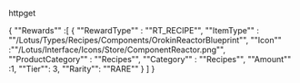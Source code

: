 

httpget 


{
""Rewards"" :[
                {
                ""RewardType"" : ""RT_RECIPE"",
                ""ItemType"" : ""/Lotus/Types/Recipes/Components/OrokinReactorBlueprint"",
                ""Icon"" :""/Lotus/Interface/Icons/Store/ComponentReactor.png"",
                ""ProductCategory"" : ""Recipes"",
                ""Category"" : ""Recipes"",
                ""Amount"" :1,
                ""Tier"": 3,
                ""Rarity"": ""RARE""
                }
]
}